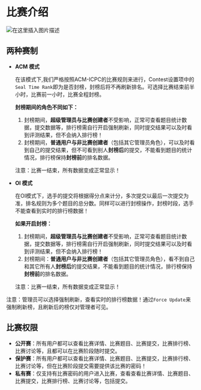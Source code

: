 # 比赛介绍

![在这里插入图片描述](https://img-blog.csdnimg.cn/20210523221519574.png?x-oss-process=image/watermark,type_ZmFuZ3poZW5naGVpdGk,shadow_10,text_aHR0cHM6Ly9ibG9nLmNzZG4ubmV0L3dlaXhpbl80Mzg1MzA5Nw==,size_16,color_FFFFFF,t_70)



## 两种赛制

- **ACM 模式**

  在该模式下,我们严格按照ACM-ICPC的比赛规则来进行，Contest设置项中的`Seal Time Rank`即为是否封榜，封榜后将不再刷新排名。可选择比赛结束前半小时，比赛前一小时，比赛全程封榜。

  **封榜期间的角色不同如下：**

  1. 封榜期间，**超级管理员与比赛创建者**不受影响，正常可查看题目统计数据，提交数据等，排行榜需自行开启强制刷新，同时提交结果可以及时看到评测结果，但不会纳入排行榜！
  2. 封榜期间，**普通用户与非比赛创建者**（包括其它管理员角色），可以及时看到自己的提交结果，但不可看到别人**封榜后**的提交，不能看到题目的统计情况，排行榜保持**封榜前**的排名数据。

  注意：比赛一结束，所有数据变成正常显示！

- **OI 模式**

  在OI模式下，选手的提交将根据得分点来计分，多次提交以最后一次提交为准，排名规则为多个题目的总分数。同样可以进行封榜操作，封榜时段，选手不能查看到实时的排行榜数据！
  
  **如果开启封榜：**
  
  1. 封榜期间，**超级管理员与比赛创建者**不受影响，正常可查看题目统计数据，提交数据等，排行榜需自行开启强制刷新，同时提交结果可以及时看到评测结果，但不会纳入排行榜！
  2. 封榜期间：**普通用户与非比赛创建者**（包括其它管理员角色），看不到自己和其它所有人**封榜后**的提交结果，不能看到题目的统计情况，排行榜保持**封榜前**的排名数据。
  
  注意：比赛一结束，所有数据变成正常显示！

注意：管理员可以选择强制刷新，查看实时的排行榜数据！通过`Force Update`来强制刷新榜，且刷新后的榜仅对管理者可见。

## 比赛权限

- **公开赛**：所有用户都可以查看比赛详情、比赛题目、比赛提交，比赛排行榜、比赛讨论等，且都可以在比赛阶段随时提交。
- **保护赛**：所有用户都可以查看比赛详情、比赛题目、比赛提交，比赛排行榜、比赛讨论等，但在比赛阶段提交需要提供该比赛的密码！
- **私有赛**：仅支持有比赛密码的用户进入比赛，查看查看比赛详情、比赛题目、比赛提交，比赛排行榜、比赛讨论等，包括提交。

